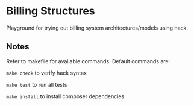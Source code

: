 # Billing Structures
Playground for trying out billing system architectures/models using hack.

## Notes
Refer to makefile for available commands. Default commands are:

`make check` to verify hack syntax

`make test` to run all tests

`make install` to install composer dependencies
